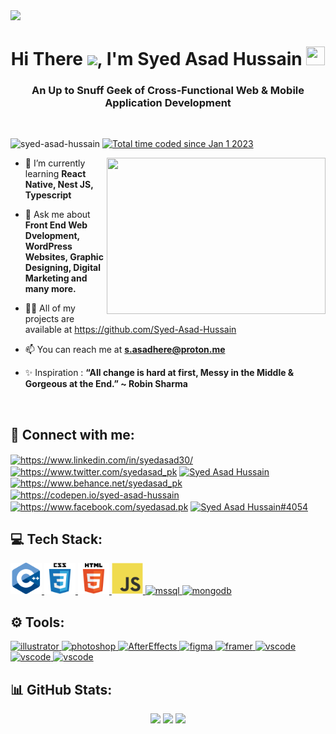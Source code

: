 <img src="https://cdn.dribbble.com/userupload/7681031/file/original-556030cbca333440b2d5f274df3247d8.gif"/>
<h1 align="center">Hi There <img src="https://user-images.githubusercontent.com/42378118/110234147-e3259600-7f4e-11eb-95be-0c4047144dea.gif" width="30">, I'm Syed Asad Hussain <img src="https://planbmarketing.w3spaces.com/img/twitter-verified-badge.svg" height="30" width="30"</h1> <br>
<h3 align="center">An Up to Snuff Geek of Cross-Functional Web & Mobile Application Development</h3> <br>
<p align="left"> <img src="https://komarev.com/ghpvc/?username=syed-asad-hussain&label=Profile%20views&color=0e75b6&style=flat" alt="syed-asad-hussain" /> <a href="https://wakatime.com/waka_7cd818a1-f9e9-4817-9bbc-790f08ef88ee"><img src="https://wakatime.com/badge/user/d6804e78-f790-4d21-8394-5a6fc5495c94.svg?style=flat-square" alt="Total time coded since Jan 1 2023" /></a></p>
<img align="right"
        src="https://cdn.dribbble.com/userupload/7719312/file/original-bb043e3bd162e2b55e0fc3d0ba2cbefd.gif" width="350" height="250" />
        
- 🌱 I’m currently learning **React Native, Nest JS, Typescript**

- 💬 Ask me about **Front End Web Dvelopment, WordPress Websites, Graphic Designing, Digital Marketing and many more.**

- 👨‍💻 All of my projects are available at https://github.com/Syed-Asad-Hussain

- 📫 You can reach me at **s.asadhere@proton.me**

- ✨ Inspiration : **“All change is hard at first, Messy in the Middle & Gorgeous at the End.” ~ Robin Sharma**
<br>
<h2 align="left">🔗 Connect with me:</h2>
<p align="left">
<!--         <a href="https://www.facebook.com/syedasad.pk" target="blank"><img align="center" src="https://raw.githubusercontent.com/rahuldkjain/github-profile-readme-generator/master/src/images/icons/Social/facebook.svg" alt="https://www.facebook.com/syedasad.pk" height="40" width="50" /></a> -->
        <a href="https://www.linkedin.com/in/syedasad30/" target="blank"><img align="center" src="https://planbmarketing.w3spaces.com/img/linkedin-icon-2.svg" alt="https://www.linkedin.com/in/syedasad30/" height="40" width="50" /></a>
        <a href="https://www.twitter.com/syedasad_pk" target="blank"><img align="center" src="https://raw.githubusercontent.com/rahuldkjain/github-profile-readme-generator/master/src/images/icons/Social/twitter.svg" alt="https://www.twitter.com/syedasad_pk" height="40" width="50" /></a>
          <a href="https://github.com/Syed-Asad-Hussain" target="blank"><img align="center" src="https://planbmarketing.w3spaces.com/img/github-icon-new.svg"
alt="Syed Asad Hussain" height="40" width="50" /></a>
        <a href="https://www.behance.net/syedasad_pk" target="blank"><img align="center" src="https://raw.githubusercontent.com/rahuldkjain/github-profile-readme-generator/master/src/images/icons/Social/behance.svg" alt="https://www.behance.net/syedasad_pk" height="40" width="50" /></a> 
        <a href="https://codepen.io/syed-asad-hussain" target="blank"><img align="center" src="https://raw.githubusercontent.com/rahuldkjain/github-profile-readme-generator/master/src/images/icons/Social/codepen.svg" alt="https://codepen.io/syed-asad-hussain" height="40" width="50" /></a>
        <a href="https://instagram.com/syedd._asad" target="blank"><img align="center" src="https://raw.githubusercontent.com/rahuldkjain/github-profile-readme-generator/master/src/images/icons/Social/instagram.svg" alt="https://www.facebook.com/syedasad.pk" height="40" width="50" /></a>
        <a href="https://discord.gg/Syed Asad Hussain#4054" target="blank"><img align="center" src="https://planbmarketing.w3spaces.com/img/discord.svg" alt="Syed Asad Hussain#4054" height="40" width="50" /></a>
</p>

<h2 align="left">💻 Tech Stack:</h2>
<p align="left">
<!--         <a href="https://angular.io" target="_blank" rel="noreferrer"> <img src="https://angular.io/assets/images/logos/angular/angular.svg" alt="angular" width="50" height="50"/> </a> 
        <a href="https://getbootstrap.com" target="_blank" rel="noreferrer"> <img src="https://planbmarketing.w3spaces.com/img/bootstrap-5-1.svg" alt="bootstrap" width="50" height="50"/> </a> -->
        <a href="https://www.w3schools.com/cpp/" target="_blank" rel="noreferrer"> <img src="https://raw.githubusercontent.com/devicons/devicon/master/icons/cplusplus/cplusplus-original.svg" alt="cplusplus" width="50" height="50"/> </a>
        <a href="https://www.w3schools.com/css/" target="_blank" rel="noreferrer"> <img src="https://raw.githubusercontent.com/devicons/devicon/master/icons/css3/css3-original-wordmark.svg" alt="css3" width="50" height="50"/> </a>
        <a href="https://www.w3.org/html/" target="_blank" rel="noreferrer"> <img src="https://raw.githubusercontent.com/devicons/devicon/master/icons/html5/html5-original-wordmark.svg" alt="html5" width="50" height="50"/> </a>
        <a href="https://developer.mozilla.org/en-US/docs/Web/JavaScript" target="_blank" rel="noreferrer"> <img src="https://raw.githubusercontent.com/devicons/devicon/master/icons/javascript/javascript-original.svg" alt="javascript" width="50" height="50"/> </a>
<!--         <a href="https://reactjs.org/" target="_blank" rel="noreferrer"> <img src="https://raw.githubusercontent.com/devicons/devicon/master/icons/react/react-original-wordmark.svg" alt="react" width="50" height="50"/> </a>
        <a href="https://reactnative.dev/" target="_blank" rel="noreferrer"> <img src="https://reactnative.dev/img/header_logo.svg" alt="reactnative" width="50" height="50"/> </a>
        <a href="https://sass-lang.com" target="_blank" rel="noreferrer"> <img src="https://raw.githubusercontent.com/devicons/devicon/master/icons/sass/sass-original.svg" alt="sass" width="50" height="50"/> </a>
        <a href="https://tailwindcss.com/" target="_blank" rel="noreferrer"> <img src="https://www.vectorlogo.zone/logos/tailwindcss/tailwindcss-icon.svg" alt="tailwind" width="50" height="50"/> </a>
        <a href="https://www.typescriptlang.org/" target="_blank" rel="noreferrer"> <img src="https://raw.githubusercontent.com/devicons/devicon/master/icons/typescript/typescript-original.svg" alt="typescript" width="50" height="50"/> </a> -->
        <a href="https://www.microsoft.com/en-us/sql-server" target="_blank" rel="noreferrer"> <img src="https://planbmarketing.w3spaces.com/img/microsoft-sql-server.svg" alt="mssql" width="50" height="50"/> </a>
        <a href="https://www.mongodb.com/" target="_blank" rel="noreferrer"> <img src="https://planbmarketing.w3spaces.com/img/mongodb-icon.svg" alt="mongodb" width="50" height="50"/> </a>
<h2 align="left">⚙️ Tools:</h2>
<p align="left">
        <a href="https://www.adobe.com/in/products/illustrator.html" target="_blank" rel="noreferrer"> <img src="https://cdn.worldvectorlogo.com/logos/adobe-illustrator-cc-icon.svg" alt="illustrator" width="40" height="40"/> </a>
        <a href="https://www.photoshop.com/en" target="_blank" rel="noreferrer"> <img src="https://cdn.worldvectorlogo.com/logos/adobe-photoshop-2.svg" alt="photoshop" width="40" height="40"/> </a>
        <a href="https://www.adobe.com/products/aftereffects.html" target="_blank" rel="noreferrer"> <img src="https://cdn.worldvectorlogo.com/logos/after-effects-1.svg" alt="AfterEffects" width="40" height="40"/> </a>
        <a href="https://www.figma.com/" target="_blank" rel="noreferrer"> <img src="https://www.vectorlogo.zone/logos/figma/figma-icon.svg" alt="figma" width="40" height="40"/> </a>
        <a href="https://www.framer.com/" target="_blank" rel="noreferrer"> <img src="https://www.vectorlogo.zone/logos/framer/framer-icon.svg" alt="framer" width="40" height="40"/> </a>
        <a href="https://code.visualstudio.com/"target="_blank" rel="noreferrer"> <img src="https://www.vectorlogo.zone/logos/visualstudio_code/visualstudio_code-icon.svg" alt="vscode" width="40" height="40"/> </a>
        <a href="https://www.sublimetext.com/"target="_blank" rel="noreferrer"> <img src="https://cdn.worldvectorlogo.com/logos/sublime-text.svg" alt="vscode" width="40" height="40"/> </a>
        <a href="https://www.jetbrains.com/idea/"target="_blank" rel="noreferrer"> <img src="https://cdn.worldvectorlogo.com/logos/intellij-idea-1.svg" alt="vscode" width="40" height="40"/> </a>
</p>              
<h2 align="left">📊 GitHub Stats:</h2>
<div align="center" >
        
<img src="https://github-readme-stats.vercel.app/api?username=Syed-Asad-Hussain&bg_color=30,6699ff,9933ff&title_color=fff&text_color=fff&hide_border=true" height="165">
<img src="https://streak-stats.demolab.com?user=Syed-Asad-Hussain&theme=sunset-gradient&background=45%2C6699FF%2C9933FF&hide_border=true" height="165">
<img src="https://github-readme-stats.vercel.app/api/top-langs/?username=Syed-Asad-Hussain&bg_color=30,6699ff,9933ff&title_color=fff&text_color=fff&show_icons=true&hide_border=true&layout=compact" height="120">
</a>
<!-- <h3 align="left">💰Support:</h3>
<p><a href="https://www.buymeacoffee.com/s.asadhere"> <img align="left" src="https://cdn.buymeacoffee.com/buttons/v2/default-yellow.png" height="50" width="210" alt="https://www.buymeacoffee.com/s.asadhere" /></a></p><br><br> -->
